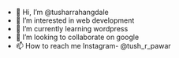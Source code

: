 - 👋 Hi, I’m @tusharrahangdale
- 👀 I’m interested in web development
- 🌱 I’m currently learning wordpress
- 💞️ I’m looking to collaborate on google
- 📫 How to reach me Instagram- @tush_r_pawar


